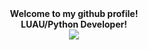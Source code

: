 
<div id="header" align="middle">
  <b>Welcome to my github profile!</b>
  </br>
  <b>LUAU/Python Developer!</b>
</div>

<div id="header" align="middle"><img src="https://dcbadge.vercel.app/api/shield/535908923266301954?style=flat&theme=clean" /></div>

